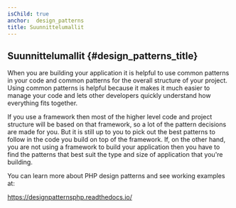 ```yaml
---
isChild: true
anchor:  design_patterns
title: Suunnittelumallit
---
```


## Suunnittelumallit {#design_patterns_title}

When you are building your application it is helpful to use common patterns in your code and common patterns for the
overall structure of your project. Using common patterns is helpful because it makes it much easier to manage your code
and lets other developers quickly understand how everything fits together.

If you use a framework then most of the higher level code and project structure will be based on that framework, so a
lot of the pattern decisions are made for you. But it is still up to you to pick out the best patterns to follow in the
code you build on top of the framework. If, on the other hand, you are not using a framework to build your application
then you have to find the patterns that best suit the type and size of application that you're building.

You can learn more about PHP design patterns and see working examples at:

<https://designpatternsphp.readthedocs.io/>
